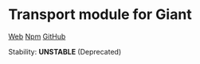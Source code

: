 Transport module for Giant
==========================

[Web](http://giantjs.org) [Npm](https://www.npmjs.com/~giantjs) [GitHub](https://github.com/giantjs)

Stability: **UNSTABLE** (Deprecated)
